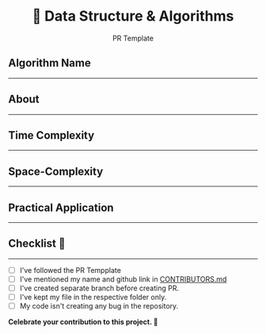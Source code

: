 <h1 align='center'>📜 Data Structure & Algorithms
</h1>
<p align='center'>PR Template</p>

## Algorithm Name
***
 <!-- Name of Algorithm -->
## About
***
 <!-- 'Give a short and descriptive information about the algorithm.' -->
## Time Complexity
***

## Space-Complexity
***

## Practical Application
***
<!-- Under this you've mention the practical usage of this algorithm. -->

## Checklist 📝
***

- [ ] I've followed the PR Tempplate
- [ ] I've mentioned my name and github link in [CONTRIBUTORS.md](https://github.com/shubhajeet1207/Hackfest-22/blob/master/CONTRIBUTING-GUIDELINES.md)
- [ ] I've created separate branch before creating PR.
- [ ] I've kept my file in the respective folder only.
- [ ] My code isn't creating any bug in the repository.

**Celebrate your contribution to this project. 🎉**